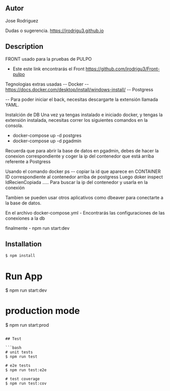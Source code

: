## Autor

Jose Rodriguez

Dudas o sugerencia.
https://jrodrigu3.github.io

## Description

FRONT usado para la pruebas de PULPO
- Este este link encontrarás el Front https://github.com/jrodrigu3/Front-pulpo



Tegnologias extras usadas
-- Docker -- https://docs.docker.com/desktop/install/windows-install/
-- Postgress

-- Para poder iniciar el back, necesitas descargarte la extensión llamada YAML.

Instalción de DB
  Una vez ya tengas instalado e iniciado docker, y tengas la extensión instalada, necesitas correr los siguientes comandos en la consola.

  - docker-compose up -d postgres
  - docker-compose up -d pgadmin
  
  Recuerda que para abrir la base de datos en pgadmin, debes de hacer la conexion correspondiente y coger la ip del contenedor que está arriba referente a Postgress

  Usando el comando
    docker ps -- copiar la id que aparece en CONTAINER ID correspondiente al contenedor arriba de postgress
    Luego    doker inspect IdRecienCopiada    ..... Para buscar la ip del contenedor y usarla en la conexión

  Tambien se pueden usar otros aplicativos como dbeaver para conectarte a la base de datos.
  
  En el archivo docker-compose.yml - Encontrarás las configuraciones de las conexiones a la db


  finalmente - npm run start:dev


## Installation

```bash
$ npm install
```

# Run App
$ npm run start:dev

# production mode
$ npm run start:prod
```

## Test

```bash
# unit tests
$ npm run test

# e2e tests
$ npm run test:e2e

# test coverage
$ npm run test:cov
```

